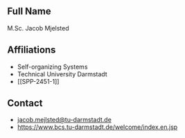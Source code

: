 ## Full Name
M.Sc. Jacob Mjelsted

## Affiliations
- Self-organizing Systems
- Technical University Darmstadt
- [[SPP-2451-1]]
## Contact
- jacob.mejlsted@tu-darmstadt.de
- https://www.bcs.tu-darmstadt.de/welcome/index.en.jsp
